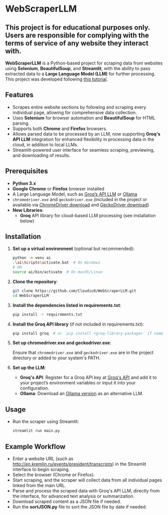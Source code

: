 # WebScraperLLM

## This project is for educational purposes only. Users are responsible for complying with the terms of service of any website they interact with. ##

**WebScraperLLM** is a Python-based project for scraping data from websites using **Selenium**, **BeautifulSoup**, and **Streamlit**, with the ability to pass extracted data to a **Large Language Model (LLM)** for further processing. This project was developed following [this tutorial](https://www.youtube.com/watch?v=Oo8-nEuDBkk).

## Features

- Scrapes entire website sections by following and scraping every individual page, allowing for comprehensive data collection.
- Uses **Selenium** for browser automation and **BeautifulSoup** for HTML parsing.
- Supports both **Chrome** and **Firefox** browsers.
- Allows parsed data to be processed by an LLM, now supporting **Groq's API LLM** integration for enhanced flexibility in processing data in the cloud, in addition to local LLMs.
- Streamlit-powered user interface for seamless scraping, previewing, and downloading of results.

## Prerequisites

- **Python 3.x**
- **Google Chrome** or **Firefox** browser installed
- A Large Language Model, such as [Groq’s API LLM](https://groq.com/api) or [Ollama](https://ollama.com/download/windows)
- `chromedriver.exe` and `geckodriver.exe` (included in the project or available via [ChromeDriver download](https://googlechromelabs.github.io/chrome-for-testing/#stable) and [GeckoDriver download](https://github.com/mozilla/geckodriver/releases))
- **New Libraries**:
  - **Groq** API library for cloud-based LLM processing (see installation below)

## Installation

1. **Set up a virtual environment** (optional but recommended):

   ```bash
   python -m venv ai
   .\ai\Scripts\activate.bat  # On Windows
   # OR
   source ai/bin/activate  # On macOS/Linux
   ```

2. **Clone the repository**:

   ```bash
   git clone https://github.com/Cloudiu9/WebScraperLLM.git
   cd WebScraperLLM
   ```

3. **Install the dependencies listed in requirements.txt**:

   ```bash
   pip install -r requirements.txt
   ```

4. **Install the Groq API library** (if not included in requirements.txt):

   ```bash
   pip install groq  # or `pip install <groq-library-package>` if named differently
   ```

5. **Set up chromedriver.exe and geckodriver.exe**:

   Ensure that `chromedriver.exe` and `geckodriver.exe` are in the project directory or added to your system's PATH.

6. **Set up the LLM**:

   - **Groq's API**: Register for a Groq API key at [Groq's API](https://console.groq.com/keys) and add it to your project’s environment variables or input it into your configuration.
   - **Ollama**: Download an [Ollama version](https://github.com/ollama/ollama) as an alternative LLM.

## Usage

- Run the scraper using Streamlit:

  ```bash
  streamlit run main.py
  ```

## Example Workflow

- Enter a website URL (such as http://en.kremlin.ru/events/president/transcripts) in the Streamlit interface to begin scraping.
- Select the browser (Chrome or Firefox).
- Start scraping, and the scraper will collect data from all individual pages linked from the main URL.
- Parse and process the scraped data with Groq's API LLM, directly from the interface, for advanced text analysis or summarization.
- Download scraped content as a JSON file if needed.
- Run the **sortJSON.py** file to sort the JSON file by date if needed.
